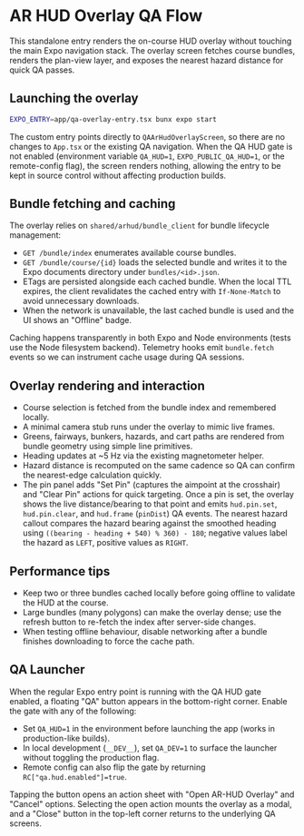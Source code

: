 # AR HUD Overlay QA Flow

This standalone entry renders the on-course HUD overlay without touching the main
Expo navigation stack. The overlay screen fetches course bundles, renders the
plan-view layer, and exposes the nearest hazard distance for quick QA passes.

## Launching the overlay

```sh
EXPO_ENTRY=app/qa-overlay-entry.tsx bunx expo start
```

The custom entry points directly to `QAArHudOverlayScreen`, so there are no
changes to `App.tsx` or the existing QA navigation. When the QA HUD gate is not
enabled (environment variable `QA_HUD=1`, `EXPO_PUBLIC_QA_HUD=1`, or the
remote-config flag), the screen renders nothing, allowing the entry to be kept
in source control without affecting production builds.

## Bundle fetching and caching

The overlay relies on `shared/arhud/bundle_client` for bundle lifecycle
management:

- `GET /bundle/index` enumerates available course bundles.
- `GET /bundle/course/{id}` loads the selected bundle and writes it to the
  Expo documents directory under `bundles/<id>.json`.
- ETags are persisted alongside each cached bundle. When the local TTL expires,
  the client revalidates the cached entry with `If-None-Match` to avoid
  unnecessary downloads.
- When the network is unavailable, the last cached bundle is used and the UI
  shows an "Offline" badge.

Caching happens transparently in both Expo and Node environments (tests use the
Node filesystem backend). Telemetry hooks emit `bundle.fetch` events so we can
instrument cache usage during QA sessions.

## Overlay rendering and interaction

- Course selection is fetched from the bundle index and remembered locally.
- A minimal camera stub runs under the overlay to mimic live frames.
- Greens, fairways, bunkers, hazards, and cart paths are rendered from bundle
  geometry using simple line primitives.
- Heading updates at ~5 Hz via the existing magnetometer helper.
- Hazard distance is recomputed on the same cadence so QA can confirm the
  nearest-edge calculation quickly.
- The pin panel adds "Set Pin" (captures the aimpoint at the crosshair) and
  "Clear Pin" actions for quick targeting. Once a pin is set, the overlay shows
  the live distance/bearing to that point and emits `hud.pin.set`,
  `hud.pin.clear`, and `hud.frame` (`pinDist`) QA events. The nearest hazard
  callout compares the hazard bearing against the smoothed heading using
  `((bearing - heading + 540) % 360) - 180`; negative values label the hazard as
  `LEFT`, positive values as `RIGHT`.

## Performance tips

- Keep two or three bundles cached locally before going offline to validate the
  HUD at the course.
- Large bundles (many polygons) can make the overlay dense; use the refresh
  button to re-fetch the index after server-side changes.
- When testing offline behaviour, disable networking after a bundle finishes
  downloading to force the cache path.


## QA Launcher

When the regular Expo entry point is running with the QA HUD gate enabled, a
floating "QA" button appears in the bottom-right corner. Enable the gate with
any of the following:

- Set `QA_HUD=1` in the environment before launching the app (works in
  production-like builds).
- In local development (`__DEV__`), set `QA_DEV=1` to surface the launcher
  without toggling the production flag.
- Remote config can also flip the gate by returning `RC["qa.hud.enabled"]=true`.

Tapping the button opens an action sheet with "Open AR-HUD Overlay" and
"Cancel" options. Selecting the open action mounts the overlay as a modal, and a
"Close" button in the top-left corner returns to the underlying QA screens.
